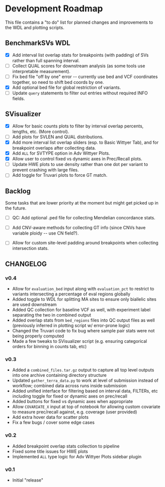 # Development Roadmap

This file contains a "to do" list for planned changes and improvements to the WDL and plotting scripts.

## BenchmarkSVs WDL

- [x] Add interval list overlap stats for breakpoints (with padding) of SVs rather than full spanning interval.
- [ ] Collect QUAL scores for downstream analysis (as some tools use interpretable measurement).
- [ ] Fix bed file "off by one" error -- currently use bed and VCF coordinates together, so need to shift bed coords by one.
- [x] Add optional bed file for global restriction of variants.
- [ ] Update `query` statements to filter out entries without required INFO fields.

## SVisualizer

- [x] Allow for basic counts plots to filter by interval overlap percents, lengths, etc. (More control).
- [ ] Add plots for SVLEN and QUAL distributions.
- [x] Add more interval list overlap sliders (esp. to Basic Wittyer Tab), and for breakpoint overlaps after collecting data.
- [x] Add `ALL` for SVTYPE option in Adv Wittyer Plots.
- [x] Allow user to control fixed vs dynamic axes in Prec/Recall plots.
- [ ] Update HWE plots to use density rather than one dot per variant to prevent crashing with large files.
- [ ] Add toggle for Truvari plots to force GT match.

## Backlog

Some tasks that are lower priority at the moment but might get picked up in the future. 

- [ ] QC: Add optional .ped file for collecting Mendelian concordance stats.
- [ ] Add CNV-aware methods for collecting GT info (since CNVs have variable ploidy -- use CN field?).
- [ ] Allow for custom site-level padding around breakpoints when collecting intersection stats.


## CHANGELOG

### v0.4

- Allow for `evaluation_bed` input along with `evaluation_pct` to restrict to variants intersecting a percentage of eval regions globally
- Added toggle to WDL for splitting MA sites to ensure only biallelic sites are used downstream
- Added QC collection for baseline VCF as well, with experiment label separating the two in combined output
- Added overlap stats from `bed_regions` files into QC output files as well (previously inferred in plotting script w/ error-prone logic)
- Changed the Truvari code to fix bug where sample pair stats were not being properly computed
- Made a few tweaks to SVisualizer script (e.g. ensuring categorical orders for binning in counts tab, etc)

### v0.3

- Added a `combined_files.tar.gz` output to capture all top level outputs into one archive containing directory structure
- Updated `gather_terra_data.py` to work at level of submission instead of workflow; combined data across runs inside submission
- Added unified interface for filtering based on interval data, FILTERs, etc including toggle for fixed or dynamic axes on prec/recall
- Added buttons for fixed vs dynamic axes when appropriate
- Allow `COVARIATE_X` input at top of notebook for allowing custom covariate to measure prec/recall against, e.g. coverage (user provided)
- Add extra hover data for scatter plots
- Fix a few bugs / cover some edge cases

### v0.2

- Added breakpoint overlap stats collection to pipeline
- Fixed some title issues for HWE plots
- Implemented `ALL` type logic for Adv Wittyer Plots sidebar plugin

### v0.1

- Initial "release"
